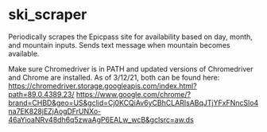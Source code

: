 # ski_scraper
Periodically scrapes the Epicpass site for availability based on day, month, and mountain inputs. Sends text message when mountain becomes available.

Make sure Chromedriver is in PATH and updated versions of Chromedriver and Chrome are installed. As of 3/12/21, both can be found here:
https://chromedriver.storage.googleapis.com/index.html?path=89.0.4389.23/
https://www.google.com/chrome/?brand=CHBD&geo=US&gclid=Cj0KCQiAv6yCBhCLARIsABqJTjYFxFNncSlo4na7EK828jEZjAogDFrUNXo-46aYioaNRv48dh6q5zwaAgP6EALw_wcB&gclsrc=aw.ds
